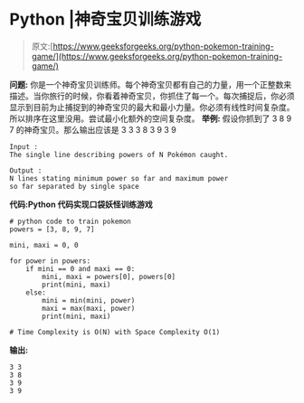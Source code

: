 # Python |神奇宝贝训练游戏

> 原文:[https://www.geeksforgeeks.org/python-pokemon-training-game/](https://www.geeksforgeeks.org/python-pokemon-training-game/)

**问题:**
你是一个神奇宝贝训练师。每个神奇宝贝都有自己的力量，用一个正整数来描述。当你旅行的时候，你看着神奇宝贝，你抓住了每一个。每次捕捉后，你必须显示到目前为止捕捉到的神奇宝贝的最大和最小力量。你必须有线性时间复杂度。所以排序在这里没用。尝试最小化额外的空间复杂度。
 **举例:**
假设你抓到了 3 8 9 7 的神奇宝贝。那么输出应该是
3 3
3 8
3 9
3 9

```
Input : 
The single line describing powers of N Pokémon caught. 

Output : 
N lines stating minimum power so far and maximum power
so far separated by single space

```

**代码:Python 代码实现口袋妖怪训练游戏**

```
# python code to train pokemon
powers = [3, 8, 9, 7]

mini, maxi = 0, 0

for power in powers:
    if mini == 0 and maxi == 0:
        mini, maxi = powers[0], powers[0]
        print(mini, maxi)
    else:
        mini = min(mini, power)
        maxi = max(maxi, power)
        print(mini, maxi)

# Time Complexity is O(N) with Space Complexity O(1)
```

**输出:**

```
3 3
3 8
3 9
3 9
```